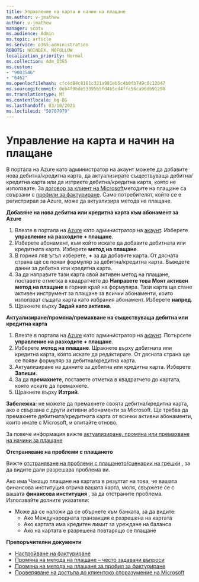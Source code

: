 ```yaml
---
title: Управление на карта и начин на плащане
ms.author: v-jmathew
author: v-jmathew
manager: scotv
ms.audience: Admin
ms.topic: article
ms.service: o365-administration
ROBOTS: NOINDEX, NOFOLLOW
localization_priority: Normal
ms.collection: Adm_O365
ms.custom:
- "9003546"
- "6462"
ms.openlocfilehash: cfc4d84c8161c321a981eb5c4b0fb749c0c12047
ms.sourcegitcommit: 0eb4f9bde53395b5fd4b5cd4ffc56ca96db91298
ms.translationtype: MT
ms.contentlocale: bg-BG
ms.lasthandoff: 03/10/2021
ms.locfileid: "50707979"
---
```

# <a name="manage-card-and-payment-method"></a>Управление на карта и начин на плащане

В портала на Azure като администратор на акаунт можете да добавите нова дебитна/кредитна карта, да актуализирате съществуваща дебитна/кредитна карта или да изтриете дебитна/кредитна карта, която не използвате. За [договор за клиент на Microsoft](https://docs.microsoft.com/azure/billing/billing-how-to-change-credit-card?WT.mc_id=Portal-Microsoft_Azure_Support#check-access-to-a-microsoft-customer-agreement)методите на плащане са свързани с [профили за фактуриране](https://docs.microsoft.com/azure/billing/billing-how-to-change-credit-card?WT.mc_id=Portal-Microsoft_Azure_Support#change-payment-method-for-a-billing-profile). Само потребителят, който се е регистрирал за Azure, може да актуализира метода на плащане.

**Добавяне на нова дебитна или кредитна карта към абонамент за Azure**

1. Влезте в портала на [Azure](https://ms.portal.azure.com/) като администратор на [акаунт](https://docs.microsoft.com/azure/cost-management-billing/manage/billing-subscription-transfer?WT.mc_id=Portal-Microsoft_Azure_Support#whoisaa). Изберете **управление на разходите + плащане**.
2. Изберете абонамент, към който искате да добавите дебитната или кредитната карта. Изберете **метод на плащане**.
3. В горния ляв ъгъл изберете, **+** за да добавите карта. От дясната страна ще се появи формуляр за дебитна/кредитна карта. Въведете данни за дебитна или кредитна карта.
4. За да направите тази карта свой активен метод на плащане, поставете отметка в квадратчето до **Направете това Моят активен метод на плащане** в горния край на формуляра. Тази карта ще стане активен инструмент за плащане за всички абонаменти, които използват същата карта като избрания абонамент. Изберете **напред**.
5. Щракнете върху **Задай като активна**. 
 
**Актуализиране/промяна/премахване на съществуваща дебитна или кредитна карта**

1.  Влезте в портала на [Azure](https://portal.azure.com/) като администратор на [акаунт](https://docs.microsoft.com/azure/billing/billing-subscription-transfer?WT.mc_id=Portal-Microsoft_Azure_Support#whoisaa). Потърсете **управление на разходите + плащане**.
2.  Изберете **метод на плащане**. Щракнете върху дебитната или кредитна карта, която искате да редактирате. От дясната страна ще се появи формуляр за дебитна/кредитна карта.
3.  Актуализиране на данните за дебитна или кредитна карта. Изберете **Запиши**.
4.  За да **премахнете**, поставете отметка в квадратчето до картата, която искате да премахнете.
5.  Щракнете върху **Изтрий**.

**Забележка**: не можете да премахнете своята дебитна/кредитна карта, ако е свързана с други активни абонаменти за Microsoft. Ще трябва да премахнете дебитната/кредитната карта от всички активни абонаменти, които имате с Microsoft, и опитайте отново.

За повече информация вижте [актуализиране, промяна или премахване на начини за плащане](https://docs.microsoft.com/azure/billing/billing-how-to-change-credit-card?WT.mc_id=Portal-Microsoft_Azure_Support)

**Отстраняване на проблеми с плащането**

Вижте [отстраняване на проблеми с плащането/сценарии на грешки](https://docs.microsoft.com/azure/cost-management-billing/manage/billing-troubleshoot-azure-payment-issues) , за да видите дали разрешава проблема ви.

Ако има Чакащо плащане на картата в резултат на това, че вашата финансова институция отрича вашата карта, моля, свържете се с вашата **финансова институция** , за да отстраните проблема. Използвайте долните указатели:

- Може да се наложи да се обърнете към банката, за да видите: 
    - Ако Международната транзакция е разрешена на картата
    - Ако картата има кредитен лимит за уреждане на баланса
    - Ако на картата е разрешена повтарящо се плащане

**Препоръчителни документи**

- [Настройване на фактуриране](https://docs.microsoft.com/azure/cost-management-billing/manage/pay-by-invoice)
- [Промяна на метода на плащане – често задавани въпроси](https://docs.microsoft.com/azure/cost-management-billing/manage/change-credit-card?WT.mc_id=Portal-Microsoft_Azure_Support#frequently-asked-questions)
- [Промяна на метода на плащане за профил за фактуриране](https://docs.microsoft.com/azure/cost-management-billing/manage/change-credit-card?WT.mc_id=Portal-Microsoft_Azure_Support#change-payment-method-for-a-billing-profile)
- [Проверяване на достъпа до клиентско споразумение на Microsoft](https://docs.microsoft.com/azure/cost-management-billing/manage/change-credit-card?WT.mc_id=Portal-Microsoft_Azure_Support#check-access-to-a-microsoft-customer-agreement)
